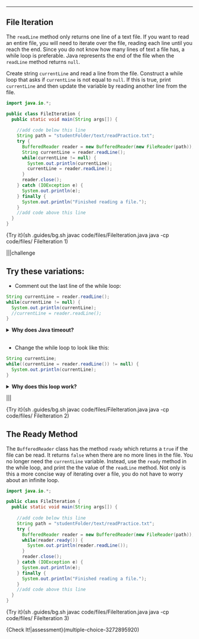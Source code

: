 ----------

## File Iteration

The `readLine` method only returns one line of a text file. If you want to read an entire file, you will need to iterate over the file, reading each line until you reach the end. Since you do not know how many lines of text a file has, a while loop is preferable. Java represents the end of the file when the `readLine` method returns `null`. 

Create string `currentLine` and read a line from the file. Construct a while loop that asks if `currentLine` is not equal to `null`. If this is true, print `currentLine` and then update the variable by reading another line from the file.

```java
import java.io.*;

public class FileIteration {
  public static void main(String args[]) {
    
    //add code below this line
    String path = "studentFolder/text/readPractice.txt";
    try {
      BufferedReader reader = new BufferedReader(new FileReader(path));
      String currentLine = reader.readLine();
      while(currentLine != null) {
        System.out.println(currentLine);
        currentLine = reader.readLine();
      }
      reader.close();
    } catch (IOException e) {
      System.out.println(e);
    } finally {
      System.out.println("Finished reading a file.");
    }
    //add code above this line 
  }
}
```

{Try it}(sh .guides/bg.sh javac code/files/FileIteration.java java -cp code/files/ FileIteration 1)

|||challenge
## Try these variations:
* Comment out the last line of the while loop:
```java
String currentLine = reader.readLine();
while(currentLine != null) {
  System.out.println(currentLine);
  //currentLine = reader.readLine();
}
```

<details>
  <summary><strong>Why does Java timeout?</strong></summary>
  This is an infinite loop. The varaible <code>currentLine</code> represents the first line of the text file. If you do not read another line from the file, then <code>currentLine</code> will never be equal <code>null</code>.
</details><br>

* Change the while loop to look like this: 
```java
String currentLine;
while((currentLine = reader.readLine()) != null) {
  System.out.println(currentLine);
}
```

<details>
  <summary><strong>Why does this loop work?</strong></summary>
  The reading of the file takes place as the loop checks to see if <code>currentLine</code> is not equal to <code>null</code>. This means you do not need to read the file when you create <code>currentLine</code>, and you do not have to read again inside the loop. Structuring a while loop like this is more concise, but it is not as clear 
</details>

|||

{Try it}(sh .guides/bg.sh javac code/files/FileIteration.java java -cp code/files/ FileIteration 2)

## The Ready Method

The `BufferedReader` class has the method `ready` which returns a `true` if the file can be read. It returns `false` when there are no more lines in the file. You no longer need the `currentLine` variable. Instead, use the `ready` method in the while loop, and print the the value of the `readLine` method. Not only is this a more concise way of iterating over a file, you do not have to worry about an infinite loop. 

```java
import java.io.*;

public class FileIteration {
  public static void main(String args[]) {
    
    //add code below this line
    String path = "studentFolder/text/readPractice.txt";
    try {
      BufferedReader reader = new BufferedReader(new FileReader(path));
      while(reader.ready()) {
        System.out.println(reader.readLine());
      }
      reader.close();
    } catch (IOException e) {
      System.out.println(e);
    } finally {
      System.out.println("Finished reading a file.");
    }
    //add code above this line 
  }
}
```

{Try it}(sh .guides/bg.sh javac code/files/FileIteration.java java -cp code/files/ FileIteration 3)

{Check It!|assessment}(multiple-choice-3272895920)

